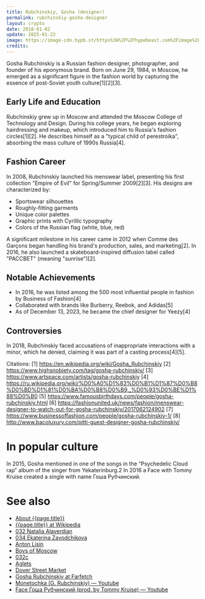 ```yaml
---
title: Rubchinskiy, Gosha (designer)
permalink: rubchinskiy-gosha-designer
layout: crypto
date: 2018-01-02
update: 2025-01-22
image: https://image-cdn.hypb.st/https%3A%2F%2Fhypebeast.com%2Fimage%2F2016%2F03%2Fhow-gosha-rubchinskiy-was-born-from-comme-des-garcons-012.jpg?w=960&cbr=1&q=90&fit=max
credits:
---
```


Gosha Rubchinskiy is a Russian fashion designer, photographer, and founder of his eponymous brand. Born on June 29, 1984, in Moscow, he emerged as a significant figure in the fashion world by capturing the essence of post-Soviet youth culture[1][2][3].

## Early Life and Education

Rubchinskiy grew up in Moscow and attended the Moscow College of Technology and Design. During his college years, he began exploring hairdressing and makeup, which introduced him to Russia's fashion circles[1][2]. He describes himself as a "typical child of perestroika", absorbing the mass culture of 1990s Russia[4].

## Fashion Career

In 2008, Rubchinskiy launched his menswear label, presenting his first collection "Empire of Evil" for Spring/Summer 2009[2][3]. His designs are characterized by:
- Sportswear silhouettes
- Roughly-fitting garments
- Unique color palettes
- Graphic prints with Cyrillic typography
- Colors of the Russian flag (white, blue, red)

A significant milestone in his career came in 2012 when Comme des Garçons began handling his brand's production, sales, and marketing[2]. In 2016, he also launched a skateboard-inspired diffusion label called "PACCBET" (meaning "sunrise")[2].

## Notable Achievements

- In 2016, he was listed among the 500 most influential people in fashion by Business of Fashion[4]
- Collaborated with brands like Burberry, Reebok, and Adidas[5]
- As of December 13, 2023, he became the chief designer for Yeezy[4]

## Controversies

In 2018, Rubchinskiy faced accusations of inappropriate interactions with a minor, which he denied, claiming it was part of a casting process[4][5].

Citations:
[1] https://en.wikipedia.org/wiki/Gosha_Rubchinskiy
[2] https://www.highsnobiety.com/tag/gosha-rubchinskiy/
[3] https://www.artspace.com/artists/gosha-rubchinskiy
[4] https://ru.wikipedia.org/wiki/%D0%A0%D1%83%D0%B1%D1%87%D0%B8%D0%BD%D1%81%D0%BA%D0%B8%D0%B9,_%D0%93%D0%BE%D1%88%D0%B0
[5] https://www.famousbirthdays.com/people/gosha-rubchinskiy.html
[6] https://fashionunited.uk/news/fashion/menswear-designer-to-watch-out-for-gosha-rubchinskiy/2017062124902
[7] https://www.businessoffashion.com/people/gosha-rubchinskiy-1/
[8] http://www.bacoluxury.com/pitti-guest-designer-gosha-rubchinskiy/

# In popular culture

In 2015, Gosha mentioned in one of the songs in the “Psychedelic Cloud rap” album of the singer from Yekaterinburg.2 In 2016 a Face with Tommy Kruise created a single with name Гоша Рубчинский.

# See also

+ [About {{page.title}}](index)
+ [{{page.title}} at Wikipedia](index)
+ [032 Natalia Alaverdian](032-natalia-alaverdian)
+ [034 Ekaterina Zavodchikova](034-ekaterina-zavodchikova)
+ [Anton Lisin](anton-lisin)
+ [Boys of Moscow](boys-of-moscow)
+ [032с](032c)
+ [Aglets](aglets)
+ [Dover Street Market](dover-street-market)
+ [Gosha Rubchinskiy at Farfetch](gosha-rubchinskiy-farfetch)
+ [Monetochka (G. Rubchinskiy) — Youtube](monetochka-gosha-rubchinskiy-youtube)
+ [Face Гоша Рубчинский (prod. by Tommy Kruise) — Youtube](face-gosha-rubchinskiy-tommy-kruise-youtube)
